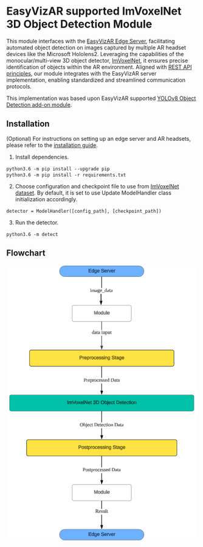 # EasyVizAR supported ImVoxelNet 3D Object Detection Module

This module interfaces with the [EasyVizAR Edge Server](https://github.com/EasyVizAR/edge-server), facilitating automated object detection on images captured by multiple AR headset devices like the Microsoft Hololens2. Leveraging the capabilities of the monocular/multi-view 3D object detector, [ImVoxelNet](https://github.com/SamsungLabs/imvoxelnet), it ensures precise identification of objects within the AR environment. Aligned with [REST API principles](https://learn.microsoft.com/en-us/azure/architecture/best-practices/api-design), our module integrates with the EasyVizAR server implementation, enabling standardized and streamlined communication protocols.

This implementation was based upon EasyVizAR supported [YOLOv8 Object Detection add-on module](https://github.com/EasyVizAR/detect).

## Installation
(Optional) For instructions on setting up an edge server and AR headsets, please refer to the [installation guide](https://easyvizar.github.io/installation.html).

1. Install dependencies.

```console
python3.6 -m pip install --upgrade pip
python3.6 -m pip install -r requirements.txt
```

2. Choose configuration and checkpoint file to use from [ImVoxelNet dataset](https://github.com/SamsungLabs/imvoxelnet/blob/master/README.md#models). By default, it is set to use Update ModelHandler class initialization accordingly.
```console
detector = ModelHandler([config_path], [checkpoint_path])
```

3. Run the detector.
```console
python3.6 -m detect
```
## Flowchart

![Class UML Diagram](./flowchart6.png)
